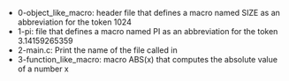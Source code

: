 - 0-object_like_macro: header file that defines a macro named SIZE as an abbreviation for the token 1024
- 1-pi: file that defines a macro named PI as an abbreviation for the token 3.14159265359
- 2-main.c: Print the name of the file called in
- 3-function_like_macro: macro ABS(x) that computes the absolute value of a number x
